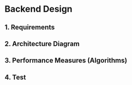 
# Backend Design

## 1. Requirements



## 2. Architecture Diagram



## 3. Performance Measures (Algorithms)



## 4. Test


